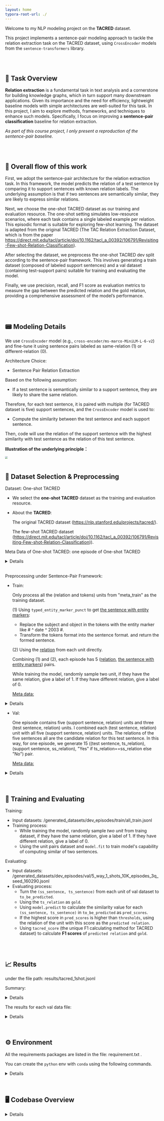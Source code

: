 ```yaml
---
layout: home
typora-root-url: ./
---
```


Welcome to my NLP modeling project on the **TACRED** dataset. 

This project implements a sentence-pair modeling approach to tackle the relation extraction task on the TACRED dataset, using `CrossEncoder` models from the `sentence-transformers` library.



<br>
<br>


## 🧠 Task Overview

**Relation extraction** is a fundamental task in text analysis and a cornerstone for building knowledge graphs, which in turn support many downstream applications. Given its importance and the need for efficiency, lightweight baseline models with simple architectures are well-suited for this task. In this project, I aim to explore methods, frameworks, and techniques to enhance such models. Specifically, I focus on improving a **sentence-pair classification** baseline for relation extraction. 

*As part of this course project, I only present a reproduction of the sentence-pair baseline.*


<br>
<br>


## 📂  Overall flow of this work

First, we adopt the sentence-pair architecture for the relation extraction task. In this framework, the model predicts the relation of a test sentence by comparing it to support sentences with known relation labels. The underlying assumption is that if two sentences are semantically similar, they are likely to express similar relations.

Next, we choose the one-shot TACRED dataset as our training and evaluation resource. The one-shot setting simulates low-resource scenarios, where each task contains a single labeled example per relation. This episodic format is suitable for exploring few-shot learning. The dataset is adapted from the original TACRED (The TAC Relation Extraction Dataset, which is from the paper https://direct.mit.edu/tacl/article/doi/10.1162/tacl_a_00392/106791/Revisiting-Few-shot-Relation-Classification).

After selecting the dataset, we preprocess the one-shot TACRED dev split according to the sentence-pair framework. This involves generating a train dataset (composed of labeled support sentences) and a val dataset (containing test-support pairs) suitable for training and evaluating the model.

Finally, we use precision, recall, and F1 score as evaluation metrics to measure the gap between the predicted relation and the gold relation, providing a comprehensive assessment of the model’s performance.


<br>
<br>


## 📟 Modeling Details

We use `CrossEncoder` model (e.g., `cross-encoder/ms-marco-MiniLM-L-6-v2`) and fine-tune it using sentence pairs labeled as same-relation (1) or different-relation (0).

Architecture Choice: 

* Sentence Pair Relation Extraction

Based on the following assumption:

* If a test sentence is semantically similar to a support sentence, they are likely to share the same relation.

Therefore, for each test sentence,   it is paired with multiple (for TACRED dataset is five) support sentences, and the `CrossEncoder` model is used to:

- Compute the similarity between the test sentence and each support sentence.

Then, code will use the relation of the support sentence with the highest similarity with test sentence as the relation of this test sentence.

**Illustration of the underlying principle：**

<img src="assets/modeling.png" style="zoom:48%;" />


<br>
<br>



## 📂  Dataset Selection & Preprocessing

Dataset: One-shot TACRED

- We select the **one-shot TACRED** dataset as the training and evaluation resource.

- About the **TACRED**:

  The original TACRED dataset (https://nlp.stanford.edu/projects/tacred/).

  The few-shot TACRED dataset (https://direct.mit.edu/tacl/article/doi/10.1162/tacl_a_00392/106791/Revisiting-Few-shot-Relation-Classification)).

Meta Data of One-shot TACRED: one episode of One-shot TACRED
<details>
 

<pre style="font-size: 12px;">
{
    "meta_train": [
      [
        { // support sentence 1
          "relation": "",
          "token": [
          ],
          "subj_start": ,
          "subj_end": ,
          "obj_start": ,
          "obj_end": ,
          "subj_type": "",
          "obj_type": "",
        }
      ],
      [
        {// support sentence 2
          "relation": "",
          "token": [
          ],
          "subj_start": ,
          "subj_end": ,
          "obj_start": ,
          "obj_end": ,
          "subj_type": "",
          "obj_type": "",
        }
      ],
      [
        {// support sentence 3
          "relation": "",
          "token": [
          ],
          "subj_start": ,
          "subj_end": ,
          "obj_start": ,
          "obj_end": ,
          "subj_type": "",
          "obj_type": "",
        }
      ],
      [
        {// support sentence 4
          "relation": "",
          "token": [
          ],
          "subj_start": ,
          "subj_end": ,
          "obj_start": ,
          "obj_end": ,
          "subj_type": "",
          "obj_type": "",
        }
      ],
      [
        {// support sentence 5
          "relation": "",
          "token": [
          ],
          "subj_start": ,
          "subj_end": ,
          "obj_start": ,
          "obj_end": ,
          "subj_type": "",
          "obj_type": "",
        }
      ],
    ],
    "meta_test": [
      {// test sentence 1
        "relation": "",
        "token": [
        ],
        "subj_start": ,
        "subj_end": ,
        "obj_start": ,
        "obj_end": ,
        "subj_type": "",
        "obj_type": "",
        ]
      },
      {// test sentence 2
        "relation": "",
        "token": [
        ],
        "subj_start": ,
        "subj_end": ,
        "obj_start": ,
        "obj_end": ,
        "subj_type": "",
        "obj_type": "",
        ]
      },
      {// test sentence 3
        "relation": "",
        "token": [
        ],
        "subj_start": ,
        "subj_end": ,
        "obj_start": ,
        "obj_end": ,
        "subj_type": "",
        "obj_type": "",
        ]
      },
    ]
  },
</pre>

</details>

<br>

Preprocessing under Sentence-Pair Framework: 

* Train:

  Only process all the (relation and tokens) units from "meta_train" as the training dataset. 

  (1) Using `typed_entity_marker_punct` to get <u>the sentence with entity markers</u>:

  * Replace the subject and object in the tokens with the entity marker like \# ^ date ^ 2003 #. 
  * Transform the tokens format into the sentence format. and return the formed sentence.

  (2) Using the <u>relation</u> from each unit directly.

  Combining (1) and (2), each episode has 5 (<u>relation</u>, <u>the sentence with entity markers</u>) pairs.

  While training the model, randomly sample two unit, if they have the same relation, give a label of 1. If they have different relation, give a label of 0.

  <u>Meta data:</u>

<details>
 

<pre style="font-size: 12px;">
  {
    "sentence": "In high school and at Southern Methodist University , where , already known as # ^ individual ^ Dandy Don # ( a nickname bestowed on him by his brother ) , @ * individual * Meredith @ became an all-American .",
    "relation": "per:alternate_names"
  }
</pre>

</details>

  

* Val:

  One episode contains five (support sentence, relation) units and three  (test sentence, relation) units. 
  I combined each  (test sentence, relation) unit with all five (support sentence, relation) units. The relations of the five sentences all are the candidate relation for this test sentence. 
  In this way, for one episode, we generate 15 ((test sentence, ts_relation), (support sentence, ss_relation), "Yes" if  ts_relation==ss_relation else "No") pair. 

  <u>Meta data:</u>

<details>
 

<pre style="font-size: 12px;">
  {
    "ts_sentence": "@ * firm * Escada @ , which employs around # ^ number ^ 2,300 # people worldwide , was forced to file for insolvency in mid August .",
    "ss_sentence": "In high school and at Southern Methodist University , where , already known as # ^ individual ^ Dandy Don # ( a nickname bestowed on him by his brother ) , @ * individual * Meredith @ became an all-American .",
    "ts_relation": "no_relation",
    "ss_relation": "per:alternate_names"
  }
</pre>

</details>

<br>

<br>


## 🧱 Training and Evaluating

Training:

* Input datasets: /generated_datasets/dev_episodes/train/all_train.jsonl
* Training process:
  * While training the model, randomly sample *two unit* from traing dataset, if they have the same relation, give a label of 1. If they have different relation, give a label of 0. 
  * Using the unit pairs dataset and `model.fit` to train model's capability of computing similar of two sentences.

Evaluating:

* Input datasets: /generated_datasets/dev_episodes/val/5_way_1_shots_10K_episodes_3q_seed_160290.jsonl
* Evaluating process:
  * Turn the  `(ss_sentence, ts_sentence)`  from each unit of val dataset to `to_be_predicted`.
  * Using the `ts_relation` as `gold`.
  * Using `model.predict` to calculate the similarity value for each  `(ss_sentence, ts_sentence)`  in `to_be_predicted` as `pred_scores`.
  * If the highest score in `pred_scores` is higher than `thresholds`, using the relation of the unit with this score as the `predicted relation`.
  * Using `tacred_score` (the unique F1 calculating method for TACRED dataset) to calculate **F1 scores** of `predicted relation` and `gold`.



<br>

<br>


## 📈 Results

under the file path: results/tacred_1shot.jsonl

Summary:

<details>
 

<pre style="font-size: 12px;">
{
	"p_tacred": 5.9 ± 0.72,
	"r_tacred": 12.86 ± 1.52,
	"f1_tacred": 8.09 ± 0.97
}
</pre>

</details>

The results for each val data file:

<details>
 

<pre style="font-size: 12px;">
{
  "evaluation_path": "generated_datasets/dev_episodes/val/5_way_1_shots_10K_episodes_3q_seed_160290.jsonl", "threshold": 0.78, "p_tacred": 6.5979381443298974, "r_tacred": 13.714285714285715, "f1_tacred": 8.909512761020883, 
}

{
  "evaluation_path": "generated_datasets/dev_episodes/val/5_way_1_shots_10K_episodes_3q_seed_160291.jsonl", "threshold": 0.78, "p_tacred": 6.197546804389929, "r_tacred": 13.852813852813853, "f1_tacred": 8.563782337198932, "
}

{
  "evaluation_path": "generated_datasets/dev_episodes/val/5_way_1_shots_10K_episodes_3q_seed_160292.jsonl", "threshold": 0.78, "p_tacred": 5.322687957418496, "r_tacred": 11.958146487294469, "f1_tacred": 7.366482504604052, "
}

{
  "evaluation_path": "generated_datasets/dev_episodes/val/5_way_1_shots_10K_episodes_3q_seed_160293.jsonl", "threshold": 0.78, "p_tacred": 6.426735218508997, "r_tacred": 14.164305949008499, "f1_tacred": 8.841732979664013, "
}

{
  "evaluation_path": "generated_datasets/dev_episodes/val/5_way_1_shots_10K_episodes_3q_seed_160294.jsonl", "threshold": 0.78, "p_tacred": 4.9603174603174605, "r_tacred": 10.608203677510609, "f1_tacred": 6.7598017124831005,
}
</pre>

</details>

<br>

<br>

## ⚙️ Environment

All the requirements packages are listed in the file: requirement.txt .

You can create the `python` env with `conda` using the following commands.

<details>
 

<pre style="font-size: 12px;">
conda create -n sentpair python=3.9 -y
conda activate sentpair

pip install numpy pandas scikit-learn tqdm

pip install torch torchvision torchaudio --index-url https://download.pytorch.org/whl/cu118

# PyTorch Lightning
pip install pytorch-lightning

# Sentence Transformers（包含 CrossEncoder、InputExample 等）
pip install sentence-transformers

# SciPy
pip install scipy

pip install datasets

pip install -U 'accelerate>=0.26.0'
</pre>

</details>

<br>

<br>

## 🖥️ Codebase Overview

<details>
 

<pre style="font-size: 12px;">
.
├── generate_data_code											# generate train and val dataset code
│   ├── entity_marker_with_reg.py					
│   ├── generate_train_val_data_tacred.py	
│   ├── generate_train_val_data_tacred.sh		# modify the arguements here and run it
│   └── __pycache__
│       ├── entity_marker_with_reg.cpython-313.pyc
│       └── entity_marker_with_reg.cpython-39.pyc
├── generated_datasets
│   └── dev_episodes
│       ├── train
│       │   ├── 5_way_1_shots_10K_episodes_3q_seed_160290.jsonl
│       │   ├── 5_way_1_shots_10K_episodes_3q_seed_160291.jsonl
│       │   ├── 5_way_1_shots_10K_episodes_3q_seed_160292.jsonl
│       │   ├── 5_way_1_shots_10K_episodes_3q_seed_160293.jsonl
│       │   ├── 5_way_1_shots_10K_episodes_3q_seed_160294.jsonl
│       │   └── all_train.jsonl							# dataset used to train
│       └── val
│           ├── 5_way_1_shots_10K_episodes_3q_seed_160290.jsonl	# dataset used to evaluate
│           ├── 5_way_1_shots_10K_episodes_3q_seed_160291.jsonl # dataset used to evaluate
│           ├── 5_way_1_shots_10K_episodes_3q_seed_160292.jsonl # dataset used to evaluate
│           ├── 5_way_1_shots_10K_episodes_3q_seed_160293.jsonl # dataset used to evaluate
│           └── 5_way_1_shots_10K_episodes_3q_seed_160294.jsonl # dataset used to evaluate
├── log
│   ├── 0506.log												# nohup training log
│   └── 20250506_2016_seedsall_k1.txt		# bash file printing training log
├── requirement.txt											# environments
├── results								
│   └── tacred_1shot.jsonl							# results
├── scripts
│   └── run.sh													# bash file to run sentence_pair.py  
└── src
    └── sentence_pair.py								# main code containing training, evaluating model
</pre>

</details>



